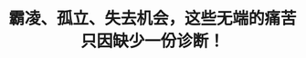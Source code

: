 ---
title: 霸凌、孤立、失去机会，这些无端的痛苦只因缺少一份诊断！
tags: [Austim, AS, Aspie, ASD, 孤独, 孤独症谱系]
color: danger
description: “迷失的一代”想知道，如果他们在年轻时获得特殊学校服务、社交技能培训、针对孤独症的工作计划，抑或只是简单的理解，他们的生活是否会更容易些。
external_url: http://mp.weixin.qq.com/s?__biz=MzIyMzgyMjY5NQ==&amp;mid=2247483774&amp;idx=1&amp;sn=2daf0f7fc536d4b1052568b09b3dc0d7&amp;chksm=e8191776df6e9e600e58590b42d79c3f0543a40fe3ea5d1d6d51c8b4f87e98278a14c9906685&amp;scene=27#wechat_redirect
---